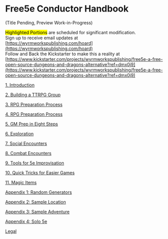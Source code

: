 # Free5e Conductor Handbook

(Title Pending, Preview Work-in-Progress)

<mark>Highlighted Portions</mark> are scheduled for significant modification.
\
Sign up to receive email updates at [https://wyrmworkspublishing.com/hoard](https://wyrmworkspublishing.com/hoard)
\
Follow and Back the Kickstarter to make this a reality at [https://www.kickstarter.com/projects/wyrmworkspublishing/free5e-a-free-open-source-dungeons-and-dragons-alternative?ref=dmx0j9](https://www.kickstarter.com/projects/wyrmworkspublishing/free5e-a-free-open-source-dungeons-and-dragons-alternative?ref=dmx0j9)

[1. Introduction](./01_Introduction/Introduction.md)

[2. Building a TTRPG Group](./02_Bulding_a_TTRPG_Group/Building_a_TTRPG_Group.md)

[3. RPG Preparation Process](./03_RPG_Preparation_Process/RPG_Preparation_Process.md)

[4. RPG Preparation Process](./04_Session_Zero_Checklist/Session_Zero_Checklist.md)

[5. GM Prep in Eight Steps](./05_GM_Prep_in_Eight_Steps/GM_Prep_in_Eight_Steps.md)

[6. Exploration](./06_Exploration/Exploration.md)

[7. Social Encounters](./07_Social_Encounters/Social_Encounters.md)

[8. Combat Encounters](./08_Combat_Encounters/Combat_Encounters.md)

[9. Tools for 5e Improvisation](./09_Tools_for_5e_Improvisation/Tools_for_5e_Improvisation.md)

[10. Quick Tricks for Easier Games](./10_Quick_Tricks_for_Easier_Games/Quick_Tricks_for_Easier_Games.md)

[11. Magic Items](./11_Magic_Items/Magic_Items.md)

[Appendix 1: Random Generators](./Appendix/01_Random_Generators/Random_Generators.md)

[Appendix 2: Sample Location](./Appendix/02_Sample_Location/Sample_Location.md)

[Appendix 3: Sample Adventure](./Appendix/03_Sample_Adventure/Sample_Adventure.md)

[Appendix 4: Solo 5e](./Appendix/04_Solo_5e/Solo_5e.md)

[Legal](./Legal.md)
